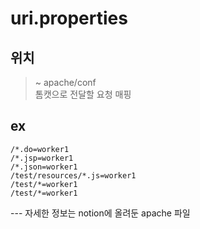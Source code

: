 # uri.properties
  ## 위치
  > ~ apache/conf <br>
    톰캣으로 전달할 요청 매핑
  
  ## ex
  ``` shell
  /*.do=worker1
  /*.jsp=worker1
  /*.json=worker1
  /test/resources/*.js=worker1
  /test/*=worker1
  /test/*=worker1
```


--- 자세한 정보는 notion에 올려둔 apache 파일 
